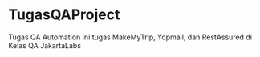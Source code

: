 # TugasQAProject
Tugas QA Automation 
 Ini tugas MakeMyTrip, Yopmail, dan RestAssured di Kelas QA JakartaLabs
